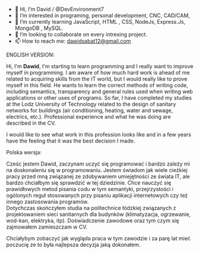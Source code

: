 - 👋 Hi, I’m David / @DevEnvironment7
- 👀 I’m interested in programing, personal development, CNC, CAD/CAM, 
- 🌱 I’m currently learning JavaScript, HTML , CSS, NodeJs, Express.Js, MongoDB , MySQL. 
- 💞️ I’m looking to collaborate on every intresing project.
- 📫 How to reach me: dawidsabat12@gmail.com 

ENGLISH VERSION:

Hi, I'm <b>Dawid</b>, I'm starting to learn programming and I really want to improve myself in programming.
I am aware of how much hard work is ahead of me related to acquiring skills from the IT world, but I would really like to prove myself in this field.
He wants to learn the correct methods of writing code, including semantics, transparency and general rules used when writing web applications or other uses of programs.
So far, I have completed my studies at the Lodz University of Technology related to the design of sanitary networks for buildings (air conditioning, heating, water and sewage, electrics, etc.).
Professional experience and what he was doing are described in the CV.

I would like to see what work in this profession looks like and in a few years have the feeling that it was the best decision I made.

Polska wersja: 

Cześc jestem Dawid, zaczynam uczyć się programować i bardzo zależy mi na doskonaleniu się w programowaniu. 
Jestem świadom jak wiele cieżkiej pracy przed mną związanej ze zdobywaniem umiejętności ze świata IT, ale bardzo chciałbym się sprawdzić w tej dziedzinie. 
Chce nauczyć się prawidłowych metod pisania codu w tym semantyki, przejrzystości i ogólonych reguł stosowanych przy pisaniu aplikacji internetowych czy też innego zastosowania programów.  
Dotychczas skończyłem studia na politechnice łódzkiej związanych z projektowaniem sieci sanitarnych dla budynków (klimatyzacja, ogrzewanie, wod-kan, elektryka, itp). 
Doświadczenie zawodowe oraz tym czym się zajmowałem zamieszczam w CV.

Chciałybym zobaczyć jak wygląda praca w tym zawodzie i za parę lat mieć poczucię ze to była najlepsza decyzja jaką dokonałem.
